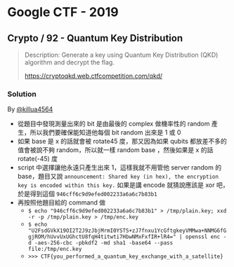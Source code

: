 # Google CTF - 2019

## Crypto / 92 - Quantum Key Distribution

> Description: Generate a key using Quantum Key Distribution (QKD) algorithm and decrypt the flag.
>
> https://cryptoqkd.web.ctfcompetition.com/qkd/
>

### Solution

By [@killua4564](https://github.com/killua4564)

- 從題目中發現測量出來的 bit 是由最後的 complex 做機率性的 random 產生，所以我們要確保能知道他每個 bit random 出來是 1 或 0
- 如果 base 是 x 的話就會被 rotate45 度，那又因為如果 qubits 都放差不多的值會被說不夠 random，所以就一樣 random base ，然後如果是 x 的話 rotate(-45) 度
- script 中選擇讓他永遠只產生出來 1，這樣我就不用管他 server random 的 base，題目又說 `announcement: Shared key (in hex), the encryption key is encoded within this key.` 如果是講 encode 就猜說應該是 xor 吧，於是得到這個 `946cff6c9d9efed002233a6a6c7b83b1`
- 再按照他題目給的 command 做
	- `$ echo "946cff6c9d9efed002233a6a6c7b83b1" > /tmp/plain.key; xxd -r -p /tmp/plain.key > /tmp/enc.key`
	- `$ echo "U2FsdGVkX19OI2T2J9zJbjMrmI0YSTS+zJ7fnxu1YcGftgkeyVMMwa+NNMG6fGgjROM/hUvvUxUGhctU8fqH4titwti7HbwNMxFxfIR+lR4=" | openssl enc -d -aes-256-cbc -pbkdf2 -md sha1 -base64 --pass file:/tmp/enc.key`
	- `>>> CTF{you_performed_a_quantum_key_exchange_with_a_satellite}`
